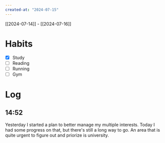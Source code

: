 ```yaml
---
created-at: "2024-07-15"
---
```


[[2024-07-14]] - [[2024-07-16]]

# Habits

- [x] Study
- [ ] Reading
- [ ] Running
- [ ] Gym

# Log

## 14:52

Yesterday I started a plan to better manage my multiple interests. Today I had some progress on that, but there's still a long way to go. An area that is quite urgent to figure out and priorize is university.
